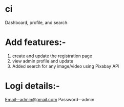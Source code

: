 # ci
Dashboard, profile, and search


# Add features:- 

1. create and update the registration page
2. view admin profile and update
3. Added search for any image/video using Pixabay API

# Logi details:-

Email--admin@gmail.com
Password--admin